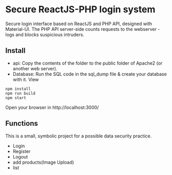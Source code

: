 # Secure ReactJS-PHP login system
Secure login interface based on ReactJS and PHP API, designed with Material-UI. The PHP API server-side counts requests to the webserver - logs and blocks suspicious intruders.



## Install
- api: Copy the contents of the folder to the public folder of Apache2 (or another web server).
- Database: Run the SQL code in the sql_dump file & create your database with it.
View 
```
npm install
npm run build
npm start
```

Open your browser in http://localhost:3000/

## Functions
This is a small, symbolic project for a possible data security practice.
- Login
- Register
- Logout
- add products(Image Upload)
- list

